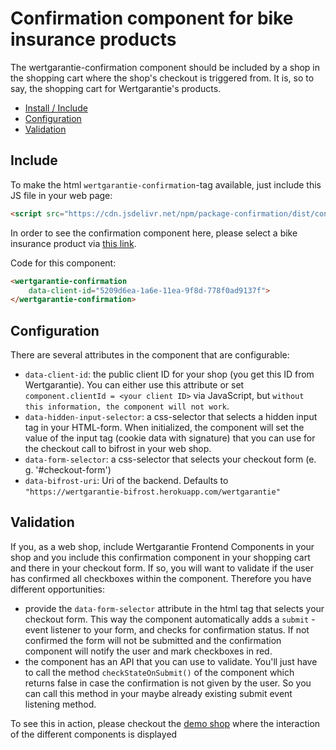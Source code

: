 # Confirmation component for bike insurance products

The wertgarantie-confirmation component should be included by a shop in the shopping cart where the shop's checkout is triggered from.
It is, so to say, the shopping cart for Wertgarantie's products.

* [Install / Include](#include)
* [Configuration](#configuration)
* [Validation](#validation)

## Include
To make the html `wertgarantie-confirmation`-tag available, just include this JS file in your web page:
```html
<script src="https://cdn.jsdelivr.net/npm/package-confirmation/dist/confirmation.min.js" type="text/javascript">
```

In order to see the confirmation component here, please select a bike insurance product via <a href="https://wertgarantie-ecom.github.io/bifrost-components/?path=/story/components-pop-up--bike-product-popup">this link</a>.

<wertgarantie-confirmation
    data-client-id="5209d6ea-1a6e-11ea-9f8d-778f0ad9137f">
</wertgarantie-confirmation>

Code for this component: 

```html
<wertgarantie-confirmation
    data-client-id="5209d6ea-1a6e-11ea-9f8d-778f0ad9137f">
</wertgarantie-confirmation>
```

## Configuration
There are several attributes in the component that are configurable:
* `data-client-id`: the public client ID for your shop (you get this ID from Wertgarantie). You can either use this attribute or set `component.clientId = <your client ID>` via JavaScript, but `without this information, the component will not work`.
* `data-hidden-input-selector`: a css-selector that selects a hidden input tag in your HTML-form. When initialized, the component will set the value of the input tag (cookie data with signature) that you can use for the checkout call to bifrost in your web shop.
* `data-form-selector`: a css-selector that selects your checkout form (e. g. '#checkout-form') 
* `data-bifrost-uri`: Uri of the backend. Defaults to `"https://wertgarantie-bifrost.herokuapp.com/wertgarantie"`


## Validation

If you, as a web shop, include Wertgarantie Frontend Components in your shop and you include this confirmation component in your shopping cart and there in your checkout form. If so, you will want to validate if the user has confirmed all checkboxes within the component.
Therefore you have different opportunities:
* provide the `data-form-selector` attribute in the html tag that selects your checkout form. This way the component automatically adds a `submit` - event listener to your form, and checks for confirmation status. If not confirmed the form will not be submitted and the confirmation component will notify the user and mark checkboxes in red.
* the component has an API that you can use to validate. You'll just have to call the method `checkStateOnSubmit()` of the component which returns false in case the confirmation is not given by the user. So you can call this method in your maybe already existing submit event listening method.

To see this in action, please checkout the [demo shop](https://wertgarantie-demo-shop.herokuapp.com/demoshop) where the interaction of the different components is displayed 
